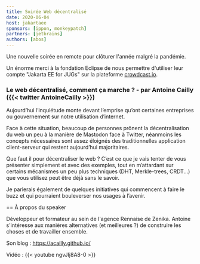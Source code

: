 ```yaml
---
title: Soirée Web décentralisé
date: 2020-06-04
host: jakartaee
sponsors: [ippon, monkeypatch]
partners: [jetbrains]
authors: [abos]
---
```


Une nouvelle soirée en remote pour clôturer l'année malgré la pandémie.

Un énorme merci à la fondation Eclipse de nous permettre d'utiliser leur compte
"Jakarta EE for JUGs" sur la plateforme [crowdcast.io](https://www.crowdcast.io/jakarta4jugs).

### Le web décentralisé, comment ça marche ? - par Antoine Cailly ({{< twitter AntoineCailly >}})

Aujourd’hui l’inquiétude monte devant l’emprise qu’ont certaines entreprises ou gouvernement sur notre utilisation d’internet.

Face à cette situation, beaucoup de personnes prônent la décentralisation du web un peu à la manière de Mastodon face à Twitter, néanmoins les concepts nécessaires sont assez éloignés des traditionnelles application client-serveur qui restent aujourd’hui majoritaires.

Que faut il pour décentraliser le web ? C’est ce que je vais tenter de vous présenter simplement et avec des exemples, tout en m’attardant sur certains mécanismes un peu plus techniques (DHT, Merkle-trees, CRDT...) que vous utilisez peut être déjà sans le savoir.

Je parlerais également de quelques initiatives qui commencent à faire le buzz et qui pourraient bouleverser nos usages à l’avenir.

== À propos du speaker

Développeur et formateur au sein de l'agence Rennaise de Zenika. Antoine s'intéresse aux manières alternatives (et meilleures ?) de construire les choses et de travailler ensemble.

Son blog : https://acailly.github.io/

Vidéo : {{< youtube ngvJIj8A8-0 >}}
